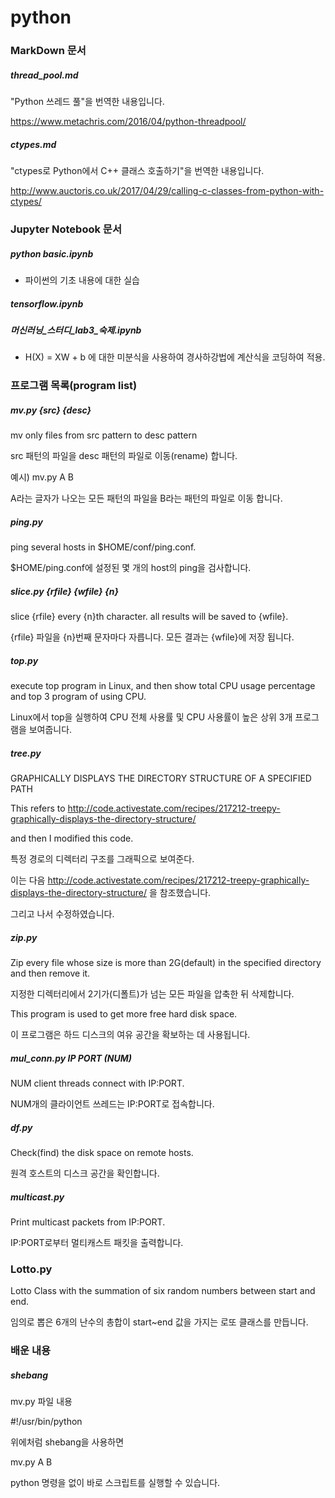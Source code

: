 # python

### MarkDown 문서

##### thread_pool.md

"Python 쓰레드 풀"을 번역한 내용입니다.

https://www.metachris.com/2016/04/python-threadpool/

##### ctypes.md

"ctypes로 Python에서 C++ 클래스 호출하기"을 번역한 내용입니다.

http://www.auctoris.co.uk/2017/04/29/calling-c-classes-from-python-with-ctypes/

### Jupyter Notebook 문서

##### python basic.ipynb

* 파이썬의 기초 내용에 대한 실습

##### tensorflow.ipynb

##### 머신러닝_스터디_lab3_숙제.ipynb

* H(X) = XW + b 에 대한 미분식을 사용하여 경사하강법에 계산식을 코딩하여 적용. 

### 프로그램 목록(program list)

##### mv.py {src} {desc}

mv only files from src pattern to desc pattern

src 패턴의 파일을 desc 패턴의 파일로 이동(rename) 합니다.

예시) mv.py A B

A라는 글자가 나오는 모든 패턴의 파일을 B라는 패턴의 파일로 이동 합니다.

##### ping.py

ping several hosts in $HOME/conf/ping.conf.

$HOME/ping.conf에 설정된 몇 개의 host의 ping을 검사합니다.

##### slice.py {rfile} {wfile} {n}

slice {rfile} every {n}th character. all results will be saved to {wfile}.

{rfile} 파일을 {n}번째 문자마다 자릅니다. 모든 결과는 {wfile}에 저장 됩니다.

##### top.py

execute top program in Linux, and then show total CPU usage percentage and top 3 program of using CPU.

Linux에서 top을 실행하여 CPU 전체 사용률 및 CPU 사용률이 높은 상위 3개 프로그램을 보여줍니다.


##### tree.py

GRAPHICALLY DISPLAYS THE DIRECTORY STRUCTURE OF A SPECIFIED PATH

This refers to http://code.activestate.com/recipes/217212-treepy-graphically-displays-the-directory-structure/

and then I modified this code.

특정 경로의 디렉터리 구조를 그래픽으로 보여준다.

이는 다음 http://code.activestate.com/recipes/217212-treepy-graphically-displays-the-directory-structure/ 을 참조했습니다.

그리고 나서 수정하였습니다.

##### zip.py

Zip every file whose size is more than 2G(default) in the specified directory and then remove it.

지정한 디렉터리에서 2기가(디폴트)가 넘는 모든 파일을 압축한 뒤 삭제합니다.

This program is used to get more free hard disk space.

이 프로그램은 하드 디스크의 여유 공간을 확보하는 데 사용됩니다.

##### mul_conn.py IP PORT (NUM)

NUM client threads connect with IP:PORT.

NUM개의 클라이언트 쓰레드는 IP:PORT로 접속합니다.

##### df.py

Check(find) the disk space on remote hosts.

원격 호스트의 디스크 공간을 확인합니다.

##### multicast.py

Print multicast packets from IP:PORT.

IP:PORT로부터 멀티캐스트 패킷을 출력합니다.

### Lotto.py

Lotto Class with the summation of six random numbers between start and end.

임의로 뽑은 6개의 난수의 총합이 start~end 값을 가지는 로또 클래스를 만듭니다.

### 배운 내용

##### shebang

mv.py 파일 내용

\#!/usr/bin/python

위에처럼 shebang을 사용하면

mv.py A B

python 명령을 없이 바로 스크립트를 실행할 수 있습니다.
